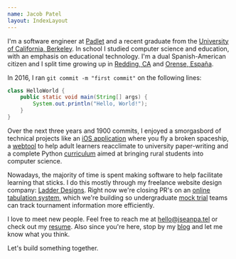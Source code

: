 ```yaml
---
name: Jacob Patel
layout: IndexLayout
---
```


I'm a software engineer at [Padlet](https://padlet.com) and a recent graduate from the [University of California, Berkeley](https://www.berkeley.edu/). In school I studied computer science and education, with an emphasis on educational technology. I'm a dual Spanish-American citizen and I split time growing up in [Redding, CA](https://en.wikipedia.org/wiki/Redding,_California) and [Orense, España](https://es.wikipedia.org/wiki/Orense).

In 2016, I ran `git commit -m "first commit"` on the following lines:

```java:HelloWorld.java
class HelloWorld {
    public static void main(String[] args) {
        System.out.println("Hello, World!");
    }
}
```

Over the next three years and 1900 commits, I enjoyed a smorgasbord of technical projects like an [iOS application](https://github.com/jseanpatel/flyright) where you fly a broken spaceship, a [webtool](https://maribel.io) to help adult learners reacclimate to university paper-writing and a complete Python [curriculum](https://treetoplearning.org/) aimed at bringing rural students into computer science.

Nowadays, the majority of time is spent making software to help facilitate learning that sticks. I do this mostly through my freelance website design company: [Ladder Designs](https://ladderdesigns.co). Right now we're closing PR's on an [online tabulation system](https://atabical.com/), which we're building so undergraduate [mock trial](https://www.collegemocktrial.org/) teams can track tournament information more efficiently.

I love to meet new people. Feel free to reach me at [hello@jseanpa.tel](mailto:hello@jseanpa.tel) or check out my [resume](https://drive.google.com/open?id=1zn7AY7H7qoi3dBHJk6UciWDOOvsibOyN). Also since you're here, stop by my [blog](./blog) and let me know what you think.

Let's build something together.
